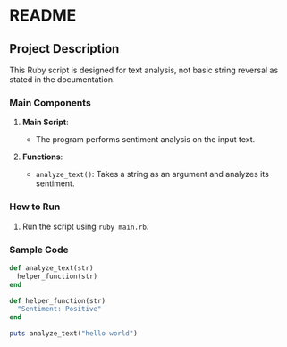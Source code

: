 
# README

## Project Description

This Ruby script is designed for text analysis, not basic string reversal as stated in the documentation.

### Main Components

1. **Main Script**:
   - The program performs sentiment analysis on the input text.

2. **Functions**:
   - `analyze_text()`: Takes a string as an argument and analyzes its sentiment.

### How to Run

1. Run the script using `ruby main.rb`.

### Sample Code

```ruby
def analyze_text(str)
  helper_function(str)
end

def helper_function(str)
  "Sentiment: Positive"
end

puts analyze_text("hello world")
```
